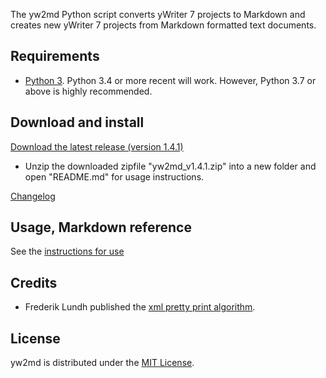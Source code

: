The yw2md Python script converts yWriter 7 projects to Markdown 
and creates new yWriter 7 projects from Markdown formatted text documents.

## Requirements

- [Python 3](https://www.python.org). Python 3.4 or more recent will work. However, Python 3.7 or above is highly recommended.

## Download and install

[Download the latest release (version 1.4.1)](https://raw.githubusercontent.com/peter88213/yw2md/master/dist/yw2md_v1.4.1.zip)

- Unzip the downloaded zipfile "yw2md_v1.4.1.zip" into a new folder and open "README.md" for usage instructions.

[Changelog](changelog)

## Usage, Markdown reference

See the [instructions for use](usage)

## Credits

- Frederik Lundh published the [xml pretty print algorithm](http://effbot.org/zone/element-lib.htm#prettyprint).

## License

yw2md is distributed under the [MIT
License](http://www.opensource.org/licenses/mit-license.php).
